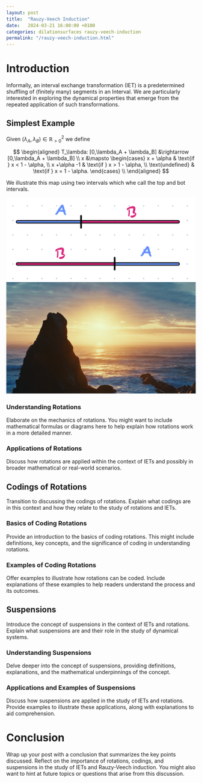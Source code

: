 ```yaml
---
layout: post
title:  "Rauzy-Veech Induction"
date:   2024-03-21 16:00:00 +0100
categories: dilationsurfaces rauzy-veech-induction
permalink: "/rauzy-veech-induction.html"
---
```

# Introduction

Informally, an interval exchange transformation (IET) is a predetermined shuffling of (finitely many) segments in an Interval. We are particularly interested in exploring the dynamical properties that emerge from the repeated application of such transformations.

## Simplest Example

<!-- Identifying the unit circle $S^1$ with $\mathbb{R} / \mathbb{Z}$ we define a rotation of angle $\alpha$ via the map

$$
\begin{align}
T_\alpha: \mathbb{R} / \mathbb{Z} &\rightarrow \mathbb{R} / \mathbb{Z}, \\
x &\mapsto x + \alpha \text{ (mod 1) }
\end{align}
$$ -->

<!-- We define a rotation of angle $\alpha$ by

$$
\begin{aligned}
T_\alpha : [0,1] &\rightarrow [0,1] \\
x &\mapsto 
\begin{cases} 
x + \alpha & \text{if } x < 1 - \alpha, \\
x +\alpha -1 & \text{if } x > 1 - \alpha, \\
\text{undefined} & \text{if } x = 1 - \alpha.
\end{cases} \\ 
\end{aligned}
$$ -->

<!-- $$
\begin{aligned}
T_\alpha : [0,1] &\rightarrow [0,1] \\
x &\mapsto 
\begin{cases} 
x + \alpha & \text{if } x < 1 - \alpha, \\
x +\alpha -1 & \text{if } x > 1 - \alpha, \\
\text{undefined} & \text{if } x = 1 - \alpha.
\end{cases}
\end{aligned}
$$ -->


Given $(\lambda_A, \lambda_B) \in \mathbb{R}_{>0}^2$ we define 


$$
\begin{aligned}
T_\lambda: [0,\lambda_A + \lambda_B] &\rightarrow [0,\lambda_A + \lambda_B] \\
x &\mapsto 
\begin{cases} 
x + \alpha & \text{if } x < 1 - \alpha, \\
x +\alpha -1 & \text{if } x > 1 - \alpha, \\
\text{undefined} & \text{if } x = 1 - \alpha.
\end{cases} \\ 
\end{aligned}
$$

We illustrate this map using two intervals which whe call the top and bot intervals. 

<img src="assets/images/Rauzy-Veech/image.png" alt="Alt text" width="600" />

<img src="assets/images/img.png" alt="Alt text" width="600" />


### Understanding Rotations

Elaborate on the mechanics of rotations. You might want to include mathematical formulas or diagrams here to help explain how rotations work in a more detailed manner.

### Applications of Rotations

Discuss how rotations are applied within the context of IETs and possibly in broader mathematical or real-world scenarios.

## Codings of Rotations

Transition to discussing the codings of rotations. Explain what codings are in this context and how they relate to the study of rotations and IETs.

### Basics of Coding Rotations

Provide an introduction to the basics of coding rotations. This might include definitions, key concepts, and the significance of coding in understanding rotations.

### Examples of Coding Rotations

Offer examples to illustrate how rotations can be coded. Include explanations of these examples to help readers understand the process and its outcomes.

## Suspensions

Introduce the concept of suspensions in the context of IETs and rotations. Explain what suspensions are and their role in the study of dynamical systems.

### Understanding Suspensions

Delve deeper into the concept of suspensions, providing definitions, explanations, and the mathematical underpinnings of the concept.

### Applications and Examples of Suspensions

Discuss how suspensions are applied in the study of IETs and rotations. Provide examples to illustrate these applications, along with explanations to aid comprehension.

# Conclusion

Wrap up your post with a conclusion that summarizes the key points discussed. Reflect on the importance of rotations, codings, and suspensions in the study of IETs and Rauzy-Veech induction. You might also want to hint at future topics or questions that arise from this discussion.

